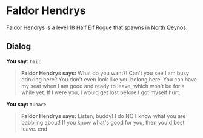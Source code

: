 # Faldor Hendrys



[Faldor Hendrys](/npc/2140) is a level 18 Half Elf Rogue that spawns in [North Qeynos](/zone/2).



## Dialog

**You say:** `hail`



>**Faldor Hendrys says:** What do you want?! Can't you see I am busy drinking here? You don't even look like you belong here. You can have my seat when I am good and ready to leave, which won't be for a while yet. If I were you, I would get lost before I got myself hurt.

**You say:** `tunare`



>**Faldor Hendrys says:** Listen, buddy!  I do NOT know what you are babbling about!  If you know what's good for you, then you'd best leave.
end
